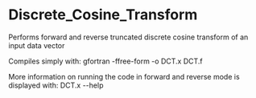 # Discrete_Cosine_Transform
Performs forward and reverse truncated discrete cosine transform of an input data vector

Compiles simply with: gfortran -ffree-form -o DCT.x DCT.f

More information on running the code in forward and reverse mode is displayed with: DCT.x --help

